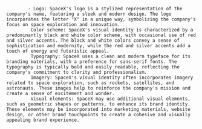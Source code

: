 			- Logo: SpaceX's logo is a stylized representation of the company's name, featuring a sleek and modern design. The logo incorporates the letter "X" in a unique way, symbolizing the company's focus on space exploration and innovation.
			 Color scheme: SpaceX's visual identity is characterized by a predominantly black and white color scheme, with occasional use of red and silver accents. The black and white colors convey a sense of sophistication and modernity, while the red and silver accents add a touch of energy and futuristic appeal.
			 Typography: SpaceX uses a clean and modern typeface for its branding materials, with a preference for sans-serif fonts. The typography is typically bold and easily readable, reflecting the company's commitment to clarity and professionalism.
			 Imagery: SpaceX's visual identity often incorporates imagery related to space exploration, such as rockets, satellites, and astronauts. These images help to reinforce the company's mission and create a sense of excitement and wonder.
			 Visual elements: SpaceX may use additional visual elements, such as geometric shapes or patterns, to enhance its brand identity. These elements may be incorporated into marketing materials, website design, or other brand touchpoints to create a cohesive and visually appealing brand experience.




